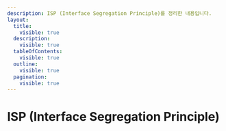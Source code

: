 ```yaml
---
description: ISP (Interface Segregation Principle)를 정리한 내용입니다.
layout:
  title:
    visible: true
  description:
    visible: true
  tableOfContents:
    visible: true
  outline:
    visible: true
  pagination:
    visible: true
---
```


# ISP (Interface Segregation Principle)

